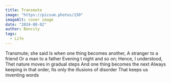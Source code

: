 ```yaml
---
title: Transmute
image: "https://picsum.photos/150"
imageAlt: cover image
date: "2024-08-02"
author: Bencity
tags:
  - Life
---
```


Transmute; she said
Is when one thing becomes another,
A stranger to a friend
Or a man to a father
Evening t night and so on;
Hence, I understood,
Thet nature moves in gradual steps
And one thing becomes the next
Always keeping in that order,
Its only the illusions of disorder
That keeps us inventing words

